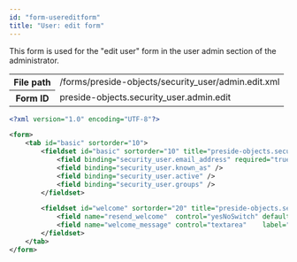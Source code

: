 ```yaml
---
id: "form-usereditform"
title: "User: edit form"
---
```


This form is used for the "edit user" form in the user admin section of the administrator.

<div class="table-responsive"><table class="table table-condensed"><tr><th>File path</th><td>/forms/preside-objects/security_user/admin.edit.xml</td></tr><tr><th>Form ID</th><td>preside-objects.security_user.admin.edit</td></tr></table></div>

```xml
<?xml version="1.0" encoding="UTF-8"?>

<form>
    <tab id="basic" sortorder="10">
        <fieldset id="basic" sortorder="10" title="preside-objects.security_user:fieldset.details" description="preside-objects.security_user:fieldset.details.description">
            <field binding="security_user.email_address" required="true" control="emailinput"/>
            <field binding="security_user.known_as" />
            <field binding="security_user.active" />
            <field binding="security_user.groups" />
        </fieldset>

        <fieldset id="welcome" sortorder="20" title="preside-objects.security_user:fieldset.resend.welcome" description="preside-objects.security_user:fieldset.resend.welcome.description">
            <field name="resend_welcome"  control="yesNoSwitch" default="false" label="preside-objects.security_user:field.resend_welcome.title" />
            <field name="welcome_message" control="textarea"    label="preside-objects.security_user:field.welcome_message.title" />
        </fieldset>
    </tab>
</form>
```